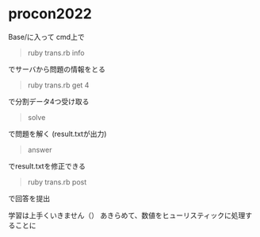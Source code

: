 # procon2022

Base/に入って
cmd上で


> ruby trans.rb info

でサーバから問題の情報をとる


> ruby trans.rb get 4

で分割データ4つ受け取る


> solve

で問題を解く
(result.txtが出力)


> answer

でresult.txtを修正できる


> ruby trans.rb post

で回答を提出



学習は上手くいきません（）
あきらめて、数値をヒューリスティックに処理することに